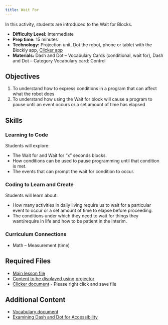 ```yaml
---
title: Wait For
---
```


In this activity, students are introduced to the Wait for Blocks.

- **Difficulty Level:** Intermediate
- **Prep time:** 15 minutes
- **Technology:** Projection unit, Dot the robot, phone or tablet with the Blockly app, [Clicker app](https://www.cricksoft.com/us/clicker)
- **Materials:** Dash and Dot – Vocabulary Cards (conditional, wait for), Dash and Dot – Category Vocabulary card: Control

## Objectives

1. To understand how to express conditions in a program that can affect what the robot does
1. To understand how using the Wait for block will cause a program to pause until an event occurs or a set amount of time has elapsed

## Skills

### Learning to Code

Students will explore:

* The Wait for and Wait for “x” seconds blocks.
* How conditions can be used to pause programming until that condition is met.
* The events that can prompt the wait for condition to occur.

### Coding to Learn and Create

Students will learn about:

* How many activities in daily living require us to wait for a particular event to occur or a set amount of time to elapse before proceeding.
* The conditions under which they need to wait for things they want/require in life and how to be patient in the interim.

### Curriculum Connections

* Math – Measurement (time)

## Required Files

* [Main lesson file](./Dash_and_Dot-Lesson_09-WAIT_FOR.pdf)
* [Content to be displayed using projector](./Dash_and_Dot-Lesson_9.pptx)
* [Clicker document](Clicker_8_Dash_and_Dot-Lesson_9-Apply.clkx) - Please right click and save file

## Additional Content

* [Vocabulary document](./Dash_and_Dot_36_Location_Basic_Core_with_Fringe_Vocabulary_(OR).pdf)
* [Examining Dash and Dot for Accessibility](./24_Examining_Dash_and_Dot_for_Accessibility.pdf)
